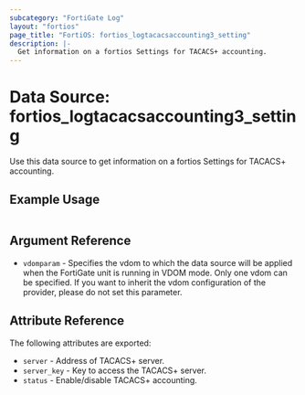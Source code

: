 ```yaml
---
subcategory: "FortiGate Log"
layout: "fortios"
page_title: "FortiOS: fortios_logtacacsaccounting3_setting"
description: |-
  Get information on a fortios Settings for TACACS+ accounting.
---
```


# Data Source: fortios_logtacacsaccounting3_setting
Use this data source to get information on a fortios Settings for TACACS+ accounting.


## Example Usage

```hcl

```

## Argument Reference

* `vdomparam` - Specifies the vdom to which the data source will be applied when the FortiGate unit is running in VDOM mode. Only one vdom can be specified. If you want to inherit the vdom configuration of the provider, please do not set this parameter.

## Attribute Reference

The following attributes are exported:

* `server` - Address of TACACS+ server.
* `server_key` - Key to access the TACACS+ server.
* `status` - Enable/disable TACACS+ accounting.
